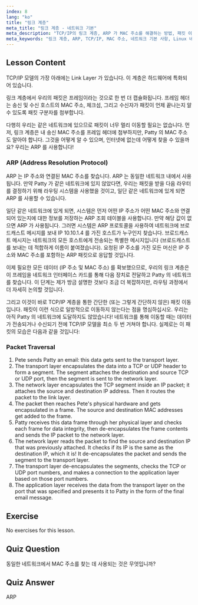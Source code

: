 ```yaml
---
index: 8
lang: "ko"
title: "링크 계층"
meta_title: "링크 계층 - 네트워크 기본"
meta_description: "TCP/IP의 링크 계층, ARP 가 MAC 주소를 해결하는 방법, 패킷 이동에 대해 알아보세요. 이 Linux 네트워킹 튜토리얼을 통해 네트워크 기본 사항을 이해하세요."
meta_keywords: "링크 계층, ARP, TCP/IP, MAC 주소, 네트워크 기본 사항, Linux 네트워킹, 초급, 튜토리얼"
---
```


## Lesson Content

TCP/IP 모델의 가장 아래에는 Link Layer 가 있습니다. 이 계층은 하드웨어에 특화되어 있습니다.

링크 계층에서 우리의 패킷은 프레임이라는 것으로 한 번 더 캡슐화됩니다. 프레임 헤더는 송신 및 수신 호스트의 MAC 주소, 체크섬, 그리고 수신자가 패킷이 언제 끝나는지 알 수 있도록 패킷 구분자를 첨부합니다.

다행히 우리는 같은 네트워크에 있으므로 패킷이 너무 멀리 이동할 필요는 없습니다. 먼저, 링크 계층은 내 송신 MAC 주소를 프레임 헤더에 첨부하지만, Patty 의 MAC 주소도 알아야 합니다. 그것을 어떻게 알 수 있으며, 인터넷에 없는데 어떻게 찾을 수 있을까요? 우리는 ARP 를 사용합니다!

### ARP (Address Resolution Protocol)

ARP 는 IP 주소와 연결된 MAC 주소를 찾습니다. ARP 는 동일한 네트워크 내에서 사용됩니다. 만약 Patty 가 같은 네트워크에 있지 않았다면, 우리는 패킷을 받을 다음 라우터를 결정하기 위해 라우팅 시스템을 사용했을 것이고, 일단 같은 네트워크에 있게 되면 ARP 를 사용할 수 있습니다.

일단 같은 네트워크에 있게 되면, 시스템은 먼저 어떤 IP 주소가 어떤 MAC 주소와 연결되어 있는지에 대한 정보를 저장하는 ARP 조회 테이블을 사용합니다. 만약 해당 값이 없으면 ARP 가 사용됩니다. 그러면 시스템은 ARP 프로토콜을 사용하여 네트워크에 브로드캐스트 메시지를 보내 IP 10.10.1.4 를 가진 호스트가 누구인지 찾습니다. 브로드캐스트 메시지는 네트워크의 모든 호스트에게 전송되는 특별한 메시지입니다 (브로드캐스트를 보내는 데 적합하게 이름이 붙여졌습니다). 요청된 IP 주소를 가진 모든 머신은 IP 주소와 MAC 주소를 포함하는 ARP 패킷으로 응답할 것입니다.

이제 필요한 모든 데이터 (IP 주소 및 MAC 주소) 를 확보했으므로, 우리의 링크 계층은 이 프레임을 네트워크 인터페이스 카드를 통해 다음 장치로 전달하고 Patty 의 네트워크를 찾습니다. 이 단계는 제가 방금 설명한 것보다 조금 더 복잡하지만, 라우팅 과정에서 더 자세히 논의할 것입니다.

그리고 이것이 바로 TCP/IP 계층을 통한 간단한 (또는 그렇게 간단하지 않은) 패킷 이동입니다. 패킷이 이런 식으로 일방적으로 이동하지 않는다는 점을 명심하십시오. 우리는 아직 Patty 의 네트워크에 도달하지도 않았습니다! 네트워크를 통해 이동할 때는 데이터가 전송되거나 수신되기 전에 TCP/IP 모델을 최소 두 번 거쳐야 합니다. 실제로는 이 패킷의 모습은 다음과 같을 것입니다:

### Packet Traversal

1. Pete sends Patty an email: this data gets sent to the transport layer.
2. The transport layer encapsulates the data into a TCP or UDP header to form a segment. The segment attaches the destination and source TCP or UDP port, then the segment is sent to the network layer.
3. The network layer encapsulates the TCP segment inside an IP packet; it attaches the source and destination IP address. Then it routes the packet to the link layer.
4. The packet then reaches Pete's physical hardware and gets encapsulated in a frame. The source and destination MAC addresses get added to the frame.
5. Patty receives this data frame through her physical layer and checks each frame for data integrity, then de-encapsulates the frame contents and sends the IP packet to the network layer.
6. The network layer reads the packet to find the source and destination IP that was previously attached. It checks if its IP is the same as the destination IP, which it is! It de-encapsulates the packet and sends the segment to the transport layer.
7. The transport layer de-encapsulates the segments, checks the TCP or UDP port numbers, and makes a connection to the application layer based on those port numbers.
8. The application layer receives the data from the transport layer on the port that was specified and presents it to Patty in the form of the final email message.

## Exercise

No exercises for this lesson.

## Quiz Question

동일한 네트워크에서 MAC 주소를 찾는 데 사용되는 것은 무엇입니까?

## Quiz Answer

ARP
